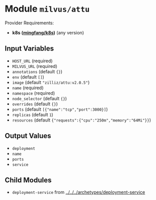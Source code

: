 
# Module `milvus/attu`

Provider Requirements:
* **k8s ([mingfang/k8s](https://registry.terraform.io/providers/mingfang/k8s/latest))** (any version)

## Input Variables
* `HOST_URL` (required)
* `MILVUS_URL` (required)
* `annotations` (default `{}`)
* `env` (default `[]`)
* `image` (default `"zilliz/attu:v2.0.5"`)
* `name` (required)
* `namespace` (required)
* `node_selector` (default `{}`)
* `overrides` (default `{}`)
* `ports` (default `[{"name":"tcp","port":3000}]`)
* `replicas` (default `1`)
* `resources` (default `{"requests":{"cpu":"250m","memory":"64Mi"}}`)

## Output Values
* `deployment`
* `name`
* `ports`
* `service`

## Child Modules
* `deployment-service` from [../../../archetypes/deployment-service](../../../archetypes/deployment-service)

